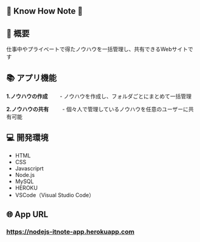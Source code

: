 ## 📘 Know How Note 📘

## 📝 概要
 仕事中やプライベートで得たノウハウを一括管理し、共有できるWebサイトです

## 📚 アプリ機能
 **1.ノウハウの作成**
 　　- ノウハウを作成し、フォルダごとにまとめて一括管理
    
 **2.ノウハウの共有**
　　 - 個々人で管理しているノウハウを任意のユーザーに共有可能 

## 💻 開発環境

- HTML  
- CSS  
- Javascriprt
- Node.js  
- MySQL 
- HEROKU
- VSCode（Visual Studio Code）  


## 🌐 App URL

### **https://nodejs-itnote-app.herokuapp.com**  


